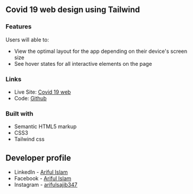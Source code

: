 ## Covid 19 web design using Tailwind

### Features

Users will able to:

- View the optimal layout for the app depending on their device's screen size
- See hover states for all interactive elements on the page

### Links

- Live Site: [Covid 19 web](https://arifulsajib.github.io/covid_web_tailwind/)
- Code: [Github](https://github.com/arifulsajib/covid_web_tailwind)

### Built with

- Semantic HTML5 markup
- CSS3
- Tailwind css

## Developer profile

- LinkedIn - [Ariful Islam](https://www.linkedin.com/in/arifulsajib/)
- Facebook - [Ariful Islam](https://www.facebook.com/arifulsajib347/)
- Instagram - [arifulsajib347](https://www.instagram.com/arifulsajib347/)
